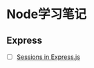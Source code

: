 # Node学习笔记



## Express

- [ ] [Sessions in Express.js](http://expressjs-book.com/forums/topic/express-js-sessions-a-detailed-tutorial/)
